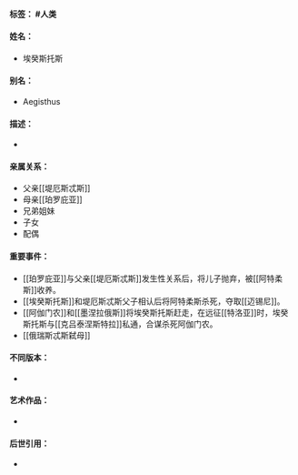 #### 标签： #人类
#### 姓名：
- 埃癸斯托斯
#### 别名：
- Aegisthus
#### 描述：
- 
#### 亲属关系：
- 父亲[[堤厄斯忒斯]]
- 母亲[[珀罗庇亚]]
- 兄弟姐妹
- 子女
- 配偶
#### 重要事件：
- [[珀罗庇亚]]与父亲[[堤厄斯忒斯]]发生性关系后，将儿子抛弃，被[[阿特柔斯]]收养。
- [[埃癸斯托斯]]和堤厄斯忒斯父子相认后将阿特柔斯杀死，夺取[[迈锡尼]]。
- [[阿伽门农]]和[[墨涅拉俄斯]]将埃癸斯托斯赶走，在远征[[特洛亚]]时，埃癸斯托斯与[[克吕泰涅斯特拉]]私通，合谋杀死阿伽门农。
- [[俄瑞斯忒斯弑母]]
#### 不同版本：
- 
#### 艺术作品：
- 
#### 后世引用：
- 